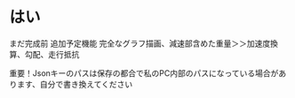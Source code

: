 # はい
まだ完成前
追加予定機能
完全なグラフ描画、減速部含めた重量＞＞加速度換算、勾配、走行抵抗

重要！Jsonキーのパスは保存の都合で私のPC内部のパスになっている場合があります、自分で書き換えてください
